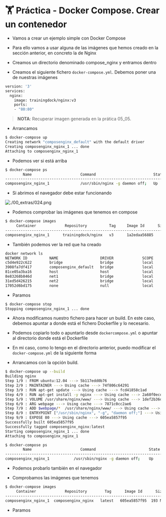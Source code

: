 # 🏋️ Práctica - Docker Compose. Crear un contenedor

* Vamos a crear un ejemplo simple con Docker Compose 

* Para ello vamos a usar alguna de las imágenes que hemos creado en la sección anterior, en concreto la de Nginx 

* Creamos un directorio denominado compose_nginx y entramos dentro 

* Creamos el siguiente fichero `docker-compose.yml`. Debemos poner una de nuestras imágenes 

```bash
version: '3'
services:
  nginx:
    image: trainingdock/nginx:v3
    ports:
    - "80:80" 
```

> **NOTA**: Recuperar imagen generada en la prática 05_05.

* Arrancamos  

```bash
$ docker-compose up
Creating network "composenginx_default" with the default driver
Creating composenginx_nginx_1 ... done
Attaching to composenginx_nginx_1 
```

* Podemos ver si está arriba 

```bash
$ docker-compose ps
        Name                      Command                          State         Ports       
---------------------------------------------------------------------------------------------------
composenginx_nginx_1              /usr/sbin/nginx -g daemon off;   Up            0.0.0.0:80->80/tcp
```

* Si abrimos el navegador debe estar funcionando 

![./00_extras/024.png](./00_extras/024.png)

* Podemos comprobar las imágenes que tenemos en compose 

```bash
$ docker-compose images
     Container             Repository          Tag     Image Id      Size 
-----------------------------------------------------------------------------
composenginx_nginx_1      trainingdock/nginx   v3      1a2edaa56885    144 MB
```

* También podemos ver la red que ha creado 

```bash
docker network ls
NETWORK ID          NAME                   DRIVER             SCOPE
c5d4e922c622        bridge                 bridge             local
3908fa7df417        composenginx_default   bridge             local
81ce05a3ba16        host                   host               local
8e83268b846d        net1                   bridge             local 
31ed5d426215        net2                   bridge             local 
17052d6bd175        none                   null               local 
```

* Paramos 

```bash
$ docker-compose stop
Stopping composenginx_nginx_1 ... done 
```

* Ahora modificamos nuestro fichero para hacer un build. En este caso, debemos apuntar a donde está el fichero Dockerfile y lo necesario. 

* Podemos copiarlo todo o apuntarlo desde `dockercompose.yml` o apuntar al directorio donde está el Dockerfile 

* En mi caso, como lo tengo en el directorio anterior, puedo modificar el `docker-compose.yml` de la siguiente forma 

* Arrancamos con la opción build. 

```bash
$ docker-compose up --build
Building nginx
Step 1/9 : FROM ubuntu:12.04 ---> 5b117edd0b76
Step 2/9 : MAINTAINER ---> Using cache ---> 74f806c64291
Step 3/9 : RUN apt-get update ---> Using cache ---> fcd41858c1ad
Step 4/9 : RUN apt-get install -y nginx ---> Using cache ---> 2a60f0ecd391
Step 5/9 : VOLUME /usr/share/nginx/www/ ---> Using cache ---> 1def2b36d9e6
Step 6/9 : ARG webpage ---> Using cache ---> 7871c0cc2ae6
Step 7/9 : ADD $webpage/*  /usr/share/nginx/www/ ---> Using cache ---> 1374954acab3
Step 8/9 : ENTRYPOINT ["/usr/sbin/nginx", "-g", "daemon off;"] ---> Using cache ---> 8c3e7484cdfe
Step 9/9 : EXPOSE 80 ---> Using cache ---> 605ea5857f95
Successfully built 605ea5857f95
Successfully tagged composenginx_nginx:latest
Starting composenginx_nginx_1 ... done
Attaching to composenginx_nginx_1

$ docker-compose ps
        Name                      Command                        State         Ports       
---------------------------------------------------------------------------------
composenginx_nginx_1           /usr/sbin/nginx -g daemon off;    Up            0.0.0.0:80->80/tcp
```

* Podemos probarlo también en el navegador 

* Comprobamos las imágenes que tenemos 

```bash
$ docker-compose images
     Container             Repository        Tag      Image Id      Size 
-------------------------------------------------------------------------
composenginx_nginx_1  composenginx_nginx   latest   605ea5857f95  193 MB
```

* Paramos